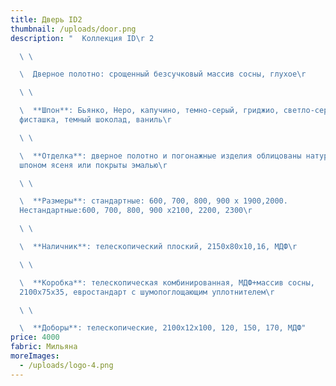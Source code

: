 ```yaml
---
title: Дверь ID2
thumbnail: /uploads/door.png
description: "  Коллекция ID\r 2

  \ \ 

  \  Дверное полотно: срощенный безсучковый массив сосны, глухое\r

  \ \ 

  \  **Шпон**: Бьянко, Неро, капучино, темно-серый, гриджио, светло-серый,
  фисташка, темный шоколад, ваниль\r

  \ \ 

  \  **Отделка**: дверное полотно и погонажные изделия облицованы натуральным
  шпоном ясеня или покрыты эмалью\r

  \ \ 

  \  **Размеры**: стандартные: 600, 700, 800, 900 х 1900,2000.
  Нестандартные:600, 700, 800, 900 х2100, 2200, 2300\r

  \ \ 

  \  **Наличник**: телескопический плоский, 2150х80х10,16, МДФ\r

  \ \ 

  \  **Коробка**: телескопическая комбинированная, МДФ+массив сосны,
  2100х75х35, евростандарт с шумопоглощающим уплотнителем\r

  \ \ 

  \  **Доборы**: телескопические, 2100х12х100, 120, 150, 170, МДФ"
price: 4000
fabric: Мильяна
moreImages:
  - /uploads/logo-4.png
---
```

